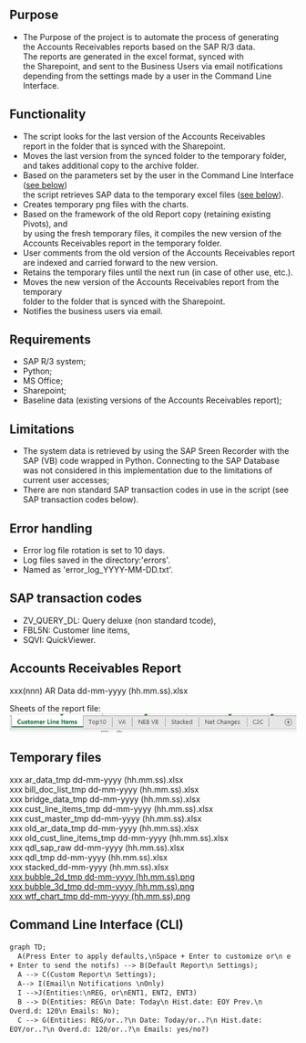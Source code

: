 
Purpose
-
- The Purpose of the project is to automate the process of generating  
  the Accounts Receivables reports based on the SAP R/3 data.  
  The reports are generated in the excel format, synced with  
  the Sharepoint, and sent to the Business Users via email notifications  
  depending from the settings made by a user in the Command Line Interface.  

Functionality
-
- The script looks for the last version of the Accounts Receivables  
  report in the folder that is synced with the Sharepoint.  
- Moves the last version from the synced folder to the temporary folder,  
  and takes additional copy to the archive folder.  
- Based on the parameters set by the user in the Command Line Interface ([see below](#command-line-interface-cli))  
  the script retrieves SAP data to the temporary excel files ([see below](#temporary-files)).  
- Creates temporary png files with the charts.  
- Based on the framework of the old Report copy (retaining existing Pivots), and  
  by using the fresh temporary files, it compiles the new version of the  
  Accounts Receivables report in the temporary folder.  
- User comments from the old version of the Accounts Receivables report  
  are indexed and carried forward to the new version.  
- Retains the temporary files until the next run (in case of other use, etc.).  
- Moves the new version of the Accounts Receivables report from the temporary  
  folder to the folder that is synced with the Sharepoint.  
- Notifies the business users via email.  

Requirements
-
- SAP R/3 system;
- Python;
- MS Office;
- Sharepoint;
- Baseline data  (existing versions of the Accounts Receivables report);

Limitations
-
- The system data is retrieved by using the SAP Sreen Recorder
  with the SAP (VB) code wrapped in Python.
  Connecting to the SAP Database was not considered in this implementation
  due to the limitations of current user accesses;
- There are non standard SAP transaction codes in use in the script
  (see SAP transaction codes below).

Error handling
-
- Error log file rotation is set to 10 days.
- Log files saved in the directory:'errors'.
- Named as 'error_log_YYYY-MM-DD.txt'.

SAP transaction codes
-
- ZV_QUERY_DL: Query deluxe (non standard tcode),
- FBL5N: Customer line items,
- SQVI: QuickViewer.

Accounts Receivables Report
-
xxx(nnn) AR Data dd-mm-yyyy (hh.mm.ss).xlsx

Sheets of the report file:  
![sheets of AR Data report](pics/sheets.PNG)

Temporary files
-
xxx ar_data_tmp dd-mm-yyyy (hh.mm.ss).xlsx  
xxx bill_doc_list_tmp dd-mm-yyyy (hh.mm.ss).xlsx  
xxx bridge_data_tmp dd-mm-yyyy (hh.mm.ss).xlsx  
xxx cust_line_items_tmp dd-mm-yyyy (hh.mm.ss).xlsx  
xxx cust_master_tmp dd-mm-yyyy (hh.mm.ss).xlsx  
xxx old_ar_data_tmp dd-mm-yyyy (hh.mm.ss).xlsx  
xxx old_cust_line_items_tmp dd-mm-yyyy (hh.mm.ss).xlsx  
xxx qdl_sap_raw dd-mm-yyyy (hh.mm.ss).xlsx  
xxx qdl_tmp dd-mm-yyyy (hh.mm.ss).xlsx  
xxx stacked_dd-mm-yyyy (hh.mm.ss).xlsx  
[xxx bubble_2d_tmp dd-mm-yyyy (hh.mm.ss).png](pics/bubble_chart_2d.PNG)  
[xxx bubble_3d_tmp dd-mm-yyyy (hh.mm.ss).png](pics/bubble_chart_3d.PNG)  
[xxx wtf_chart_tmp dd-mm-yyyy (hh.mm.ss).png](pics/waterf_chart.PNG)  

Command Line Interface (CLI)
-
```mermaid
graph TD;
  A(Press Enter to apply defaults,\nSpace + Enter to customize or\n e + Enter to send the notifs) --> B(Default Report\n Settings);
  A --> C(Custom Report\n Settings);
  A--> I(Email\n Notifications \nOnly)
  I -->J(Entities:\nREG, or\nENT1, ENT2, ENT3)
  B --> D(Entities: REG\n Date: Today\n Hist.date: EOY Prev.\n Overd.d: 120\n Emails: No);
  C --> G(Entities: REG/or..?\n Date: Today/or..?\n Hist.date: EOY/or..?\n Overd.d: 120/or..?\n Emails: yes/no?)
```
